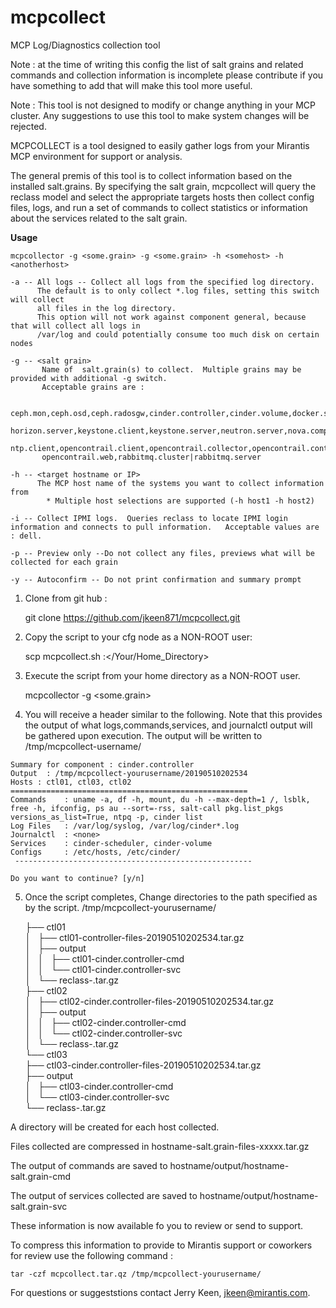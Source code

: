# mcpcollect
MCP Log/Diagnostics collection tool

Note : at the time of writing this config the list of salt grains and related commands and collection information is incomplete
       please contribute if you have something to add that will make this tool more useful.

Note : This tool is not designed to modify or change anything in your MCP cluster.  Any suggestions to use this tool to
       make system changes will be rejected.

MCPCOLLECT is a tool designed to easily gather logs from your Mirantis MCP environment for support or analysis. 

The general premis of this tool is to collect information based on the installed salt.grains. By specifying the
salt grain, mcpcollect will query the reclass model and select the appropriate targets hosts then collect config 
files, logs, and run a set of commands to collect statistics or information about the services related to the salt grain.

**Usage**

    mcpcollector -g <some.grain> -g <some.grain> -h <somehost> -h <anotherhost> 

    -a -- All logs -- Collect all logs from the specified log directory.
          The default is to only collect *.log files, setting this switch will collect
          all files in the log directory. 
          This option will not work against component general, because that will collect all logs in
          /var/log and could potentially consume too much disk on certain nodes

    -g -- <salt grain>
           Name of  salt.grain(s) to collect.  Multiple grains may be provided with additional -g switch.
		   Acceptable grains are :

           ceph.mon,ceph.osd,ceph.radosgw,cinder.controller,cinder.volume,docker.swarm,haproxy.proxy,
           horizon.server,keystone.client,keystone.server,neutron.server,nova.compute,nova.controller,
           ntp.client,opencontrail.client,opencontrail.collector,opencontrail.control,opencontrail.database,
           opencontrail.web,rabbitmq.cluster|rabbitmq.server

    -h -- <target hostname or IP>
          The MCP host name of the systems you want to collect information from 
          	* Multiple host selections are supported (-h host1 -h host2)

    -i -- Collect IPMI logs.  Queries reclass to locate IPMI login information and connects to pull information.   Acceptable values are : dell.

    -p -- Preview only --Do not collect any files, previews what will be collected for each grain

    -y -- Autoconfirm -- Do not print confirmation and summary prompt

1) Clone from git hub :
   
    git clone https://github.com/jkeen871/mcpcollect.git
             
2) Copy the script to your cfg node as a NON-ROOT user:

    scp mcpcollect.sh <hostname or ip of cfg host>:</Your/Home_Directory>
              
3) Execute the script from your home directory as a NON-ROOT user.

    mcpcollector -g <some.grain> 
    
  4) You will receive a header similar to the following.  Note that this provides the output of what logs,commands,services, and journalctl output will be gathered upon execution.
  The output will be written to /tmp/mcpcollect-username/
  
    Summary for component : cinder.controller
    Output  : /tmp/mcpcollect-yourusername/20190510202534
    Hosts : ctl01, ctl03, ctl02
    ===================================================== 
    Commands    : uname -a, df -h, mount, du -h --max-depth=1 /, lsblk, free -h, ifconfig, ps au --sort=-rss, salt-call pkg.list_pkgs versions_as_list=True, ntpq -p, cinder list
    Log Files   : /var/log/syslog, /var/log/cinder*.log
    Journalctl  : <none>
    Services    : cinder-scheduler, cinder-volume
    Configs     : /etc/hosts, /etc/cinder/
     ----------------------------------------------------- 
    
    Do you want to continue? [y/n] 

5) Once the script completes, Change directories to the path specified as by the script. /tmp/mcpcollect-yourusername/

    ├── ctl01  
    │   ├── ctl01-controller-files-20190510202534.tar.gz  
    │   ├── output  
    │   │   ├── ctl01-cinder.controller-cmd  
    │   │   └── ctl01-cinder.controller-svc  
    │   └── reclass-.tar.gz  
    ├── ctl02  
    │   ├── ctl02-cinder.controller-files-20190510202534.tar.gz  
    │   ├── output  
    │   │   ├── ctl02-cinder.controller-cmd  
    │   │   └── ctl02-cinder.controller-svc  
    │   └── reclass-.tar.gz  
    └── ctl03  
        ├── ctl03-cinder.controller-files-20190510202534.tar.gz  
        ├── output  
        │   ├── ctl03-cinder.controller-cmd  
        │   └── ctl03-cinder.controller-svc  
        └── reclass-.tar.gz  
        
A directory will be created for each host collected.

Files collected are compressed in hostname-salt.grain-files-xxxxx.tar.gz

The output of commands are saved to hostname/output/hostname-salt.grain-cmd

The output of services collected are saved to hostname/output/hostname-salt.grain-svc


These information is now available fo you to review or send to support.

To compress this information to provide to Mirantis support or coworkers for review use the following command :

    tar -czf mcpcollect.tar.qz /tmp/mcpcollect-yourusername/


For questions or suggeststions contact Jerry Keen, jkeen@mirantis.com.
